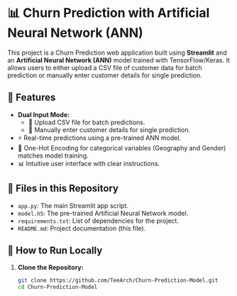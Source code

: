 # 📊 Churn Prediction with Artificial Neural Network (ANN)

This project is a Churn Prediction web application built using **Streamlit** and an **Artificial Neural Network (ANN)** model trained with TensorFlow/Keras. It allows users to either upload a CSV file of customer data for batch prediction or manually enter customer details for single prediction.

## 🚀 Features
- **Dual Input Mode:**
  - 📁 Upload CSV file for batch predictions.
  - 📝 Manually enter customer details for single prediction.
- ⚡ Real-time predictions using a pre-trained ANN model.
- 🧩 One-Hot Encoding for categorical variables (Geography and Gender) matches model training.
- 📊 Intuitive user interface with clear instructions.

## 📂 Files in this Repository
- `app.py`: The main Streamlit app script.
- `model.h5`: The pre-trained Artificial Neural Network model.
- `requirements.txt`: List of dependencies for the project.
- `README.md`: Project documentation (this file).

## 🚀 How to Run Locally
1. **Clone the Repository:**
   ```bash
   git clone https://github.com/TeeArch/Churn-Prediction-Model.git
   cd Churn-Prediction-Model
